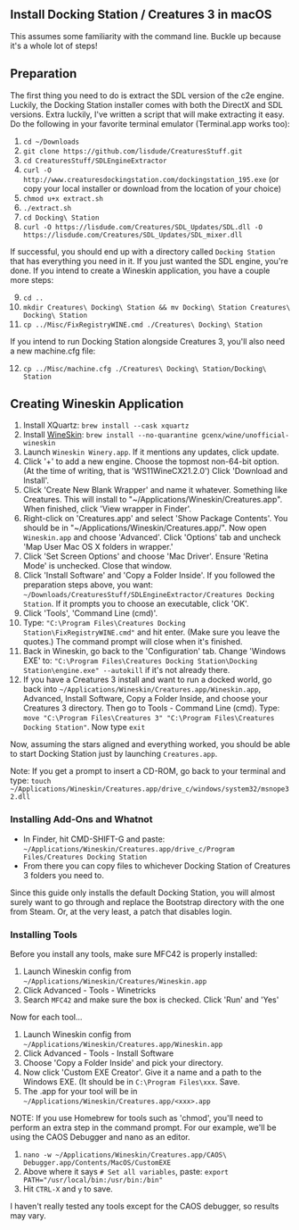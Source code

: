 ## Install Docking Station / Creatures 3 in macOS
This assumes some familiarity with the command line. Buckle up because it's a whole lot of steps!

## Preparation
The first thing you need to do is extract the SDL version of the c2e engine. Luckily, the Docking Station installer comes with both the DirectX and SDL versions. Extra luckily, I've written a script that will make extracting it easy. Do the following in your favorite terminal emulator (Terminal.app works too):
1. `cd ~/Downloads`
2. `git clone https://github.com/lisdude/CreaturesStuff.git`
3. `cd CreaturesStuff/SDLEngineExtractor`
4. `curl -O http://www.creaturesdockingstation.com/dockingstation_195.exe` (or copy your local installer or download from the location of your choice)
5. `chmod u+x extract.sh`
6. `./extract.sh`
7. `cd Docking\ Station`
8. `curl -O https://lisdude.com/Creatures/SDL_Updates/SDL.dll -O https://lisdude.com/Creatures/SDL_Updates/SDL_mixer.dll`

If successful, you should end up with a directory called `Docking Station` that has everything you need in it. If you just wanted the SDL engine, you're done. If you intend to create a Wineskin application, you have a couple more steps:

9. `cd ..`
10. `mkdir Creatures\ Docking\ Station && mv Docking\ Station Creatures\ Docking\ Station`
11. `cp ../Misc/FixRegistryWINE.cmd ./Creatures\ Docking\ Station`

If you intend to run Docking Station alongside Creatures 3, you'll also need a new machine.cfg file:

12. `cp ../Misc/machine.cfg ./Creatures\ Docking\ Station/Docking\ Station` 

## Creating Wineskin Application
1. Install XQuartz: `brew install --cask xquartz`
2. Install [WineSkin](https://github.com/Gcenx/WineskinServer): `brew install --no-quarantine gcenx/wine/unofficial-wineskin`
3. Launch `Wineskin Winery.app`. If it mentions any updates, click update.
4. Click '+' to add a new engine. Choose the topmost non-64-bit option. (At the time of writing, that is 'WS11WineCX21.2.0') Click 'Download and Install'.
5. Click 'Create New Blank Wrapper' and name it whatever. Something like Creatures. This will install to "~/Applications/Wineskin/Creatures.app". When finished, click 'View wrapper in Finder'.
6. Right-click on 'Creatures.app' and select 'Show Package Contents'. You should be in "~/Applications/Wineskin/Creatures.app/". Now open `Wineskin.app` and choose 'Advanced'. Click 'Options' tab and uncheck 'Map User Mac OS X folders in wrapper.' 
7. Click 'Set Screen Options' and choose 'Mac Driver'. Ensure 'Retina Mode' is unchecked. Close that window.
8. Click 'Install Software' and 'Copy a Folder Inside'. If you followed the preparation steps above, you want: `~/Downloads/CreaturesStuff/SDLEngineExtractor/Creatures Docking Station`. If it prompts you to choose an executable, click 'OK'.
9. Click 'Tools', 'Command Line (cmd)'.
10. Type: `"C:\Program Files\Creatures Docking Station\FixRegistryWINE.cmd"` and hit enter. (Make sure you leave the quotes.) The command prompt will close when it's finished.
11. Back in Wineskin, go back to the 'Configuration' tab. Change 'Windows EXE' to: `"C:\Program Files\Creatures Docking Station\Docking Station\engine.exe" --autokill` if it's not already there.
12. If you have a Creatures 3 install and want to run a docked world, go back into `~/Applications/Wineskin/Creatures.app/Wineskin.app`, Advanced, Install Software, Copy a Folder Inside, and choose your Creatures 3 directory. Then go to Tools - Command Line (cmd). Type: `move "C:\Program Files\Creatures 3" "C:\Program Files\Creatures Docking Station"`. Now type `exit`

Now, assuming the stars aligned and everything worked, you should be able to start Docking Station just by launching `Creatures.app`.

Note: If you get a prompt to insert a CD-ROM, go back to your terminal and type: `touch ~/Applications/Wineskin/Creatures.app/drive_c/windows/system32/msnope32.dll`

### Installing Add-Ons and Whatnot
- In Finder, hit CMD-SHIFT-G and paste: `~/Applications/Wineskin/Creatures.app/drive_c/Program Files/Creatures Docking Station`
- From there you can copy files to whichever Docking Station of Creatures 3 folders you need to.

Since this guide only installs the default Docking Station, you will almost surely want to go through and replace the Bootstrap directory with the one from Steam. Or, at the very least, a patch that disables login.

### Installing Tools
Before you install any tools, make sure MFC42 is properly installed:
1. Launch Wineskin config from `~/Applications/Wineskin/Creatures/Wineskin.app`
2. Click Advanced - Tools - Winetricks
3. Search `MFC42` and make sure the box is checked. Click 'Run' and 'Yes'

Now for each tool...
1. Launch Wineskin config from `~/Applications/Wineskin/Creatures.app/Wineskin.app`
2. Click Advanced - Tools - Install Software
3. Choose 'Copy a Folder Inside' and pick your directory.
4. Now click 'Custom EXE Creator'. Give it a name and a path to the Windows EXE. (It should be in `C:\Program Files\xxx`. Save.
5. The .app for your tool will be in `~/Applications/Wineskin/Creatures.app/<xxx>.app`

NOTE: If you use Homebrew for tools such as 'chmod', you'll need to perform an extra step in the command prompt. For our example, we'll be using the CAOS Debugger and nano as an editor.
1. `nano -w ~/Applications/Wineskin/Creatures.app/CAOS\ Debugger.app/Contents/MacOS/CustomEXE`
2. Above where it says `# Set all variables`, paste: `export PATH="/usr/local/bin:/usr/bin:/bin"`
3. Hit `CTRL-X` and `y` to save. 

I haven't really tested any tools except for the CAOS debugger, so results may vary.
